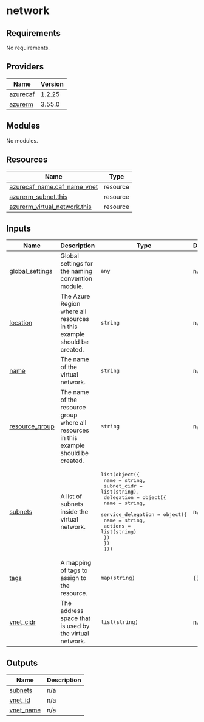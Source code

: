 # network

<!-- BEGINNING OF PRE-COMMIT-TERRAFORM DOCS HOOK -->
## Requirements

No requirements.

## Providers

| Name | Version |
|------|---------|
| <a name="provider_azurecaf"></a> [azurecaf](#provider\_azurecaf) | 1.2.25 |
| <a name="provider_azurerm"></a> [azurerm](#provider\_azurerm) | 3.55.0 |

## Modules

No modules.

## Resources

| Name | Type |
|------|------|
| [azurecaf_name.caf_name_vnet](https://registry.terraform.io/providers/aztfmod/azurecaf/latest/docs/resources/name) | resource |
| [azurerm_subnet.this](https://registry.terraform.io/providers/hashicorp/azurerm/latest/docs/resources/subnet) | resource |
| [azurerm_virtual_network.this](https://registry.terraform.io/providers/hashicorp/azurerm/latest/docs/resources/virtual_network) | resource |

## Inputs

| Name | Description | Type | Default | Required |
|------|-------------|------|---------|:--------:|
| <a name="input_global_settings"></a> [global\_settings](#input\_global\_settings) | Global settings for the naming convention module. | `any` | n/a | yes |
| <a name="input_location"></a> [location](#input\_location) | The Azure Region where all resources in this example should be created. | `string` | n/a | yes |
| <a name="input_name"></a> [name](#input\_name) | The name of the virtual network. | `string` | n/a | yes |
| <a name="input_resource_group"></a> [resource\_group](#input\_resource\_group) | The name of the resource group where all resources in this example should be created. | `string` | n/a | yes |
| <a name="input_subnets"></a> [subnets](#input\_subnets) | A list of subnets inside the virtual network. | <pre>list(object({<br>    name        = string,<br>    subnet_cidr = list(string),<br>    delegation = object({<br>      name = string,<br>      service_delegation = object({<br>        name    = string,<br>        actions = list(string)<br>      })<br>    })<br>  }))</pre> | n/a | yes |
| <a name="input_tags"></a> [tags](#input\_tags) | A mapping of tags to assign to the resource. | `map(string)` | `{}` | no |
| <a name="input_vnet_cidr"></a> [vnet\_cidr](#input\_vnet\_cidr) | The address space that is used by the virtual network. | `list(string)` | n/a | yes |

## Outputs

| Name | Description |
|------|-------------|
| <a name="output_subnets"></a> [subnets](#output\_subnets) | n/a |
| <a name="output_vnet_id"></a> [vnet\_id](#output\_vnet\_id) | n/a |
| <a name="output_vnet_name"></a> [vnet\_name](#output\_vnet\_name) | n/a |
<!-- END OF PRE-COMMIT-TERRAFORM DOCS HOOK -->
